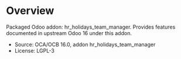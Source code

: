 # Overview

Packaged Odoo addon: hr_holidays_team_manager. Provides features documented in upstream Odoo 16 under this addon.

- Source: OCA/OCB 16.0, addon hr_holidays_team_manager
- License: LGPL-3
